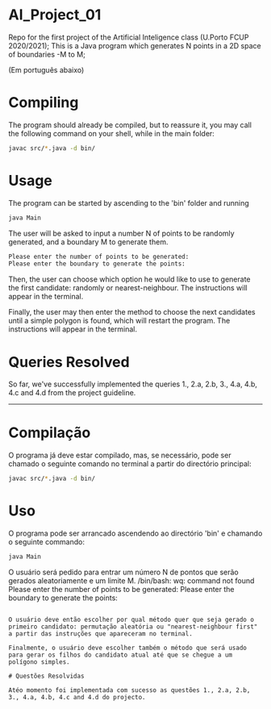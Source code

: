 # AI_Project_01

Repo for the first project of the Artificial Inteligence class (U.Porto FCUP 2020/2021);
This is a Java program which generates N points in a 2D space of boundaries -M to M;

(Em português abaixo)

# Compiling

The program should already be compiled, but to reassure it, you may call the following command on your shell, while in the main folder:
```bash
javac src/*.java -d bin/
```
# Usage

The program can be started by ascending to the 'bin' folder and running
```bash
java Main
```

The user will be asked to input a number N of points to be randomly generated, and a boundary M to generate them.
```bash
Please enter the number of points to be generated: 
Please enter the boundary to generate the points: 
```

Then, the user can choose which option he would like to use to generate the first candidate: randomly or nearest-neighbour. The instructions will appear in the terminal.

Finally, the user may then enter the method to choose the next candidates until a simple polygon is found, which will restart the program. The instructions will appear in the terminal.

# Queries Resolved

So far, we've successfully implemented the queries 1., 2.a, 2.b, 3., 4.a, 4.b, 4.c and 4.d from the project guideline.

______

# Compilação

O programa já deve estar compilado, mas, se necessário, pode ser chamado o seguinte comando no terminal a partir do directório principal:
```bash
javac src/*.java -d bin/
```

# Uso

O programa pode ser arrancado ascendendo ao directório 'bin' e chamando o seguinte commando:
```bash
java Main
```

O usuário será pedido para entrar um número N de pontos que serão gerados aleatoriamente e um limite M.
/bin/bash: wq: command not found
Please enter the number of points to be generated: 
Please enter the boundary to generate the points: 
```

O usuário deve então escolher por qual método quer que seja gerado o primeiro candidato: permutação aleatória ou "nearest-neighbour first" a partir das instruções que apareceram no terminal.

Finalmente, o usuário deve escolher também o método que será usado para gerar os filhos do candidato atual até que se chegue a um polígono simples.

# Questões Resolvidas

Atéo momento foi implementada com sucesso as questões 1., 2.a, 2.b, 3., 4.a, 4.b, 4.c and 4.d do projecto.


